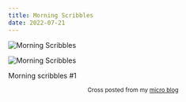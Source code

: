 ```yaml
---
title: Morning Scribbles
date: 2022-07-21
---
```

![Morning Scribbles](/0633ff9c88.jpg)

![Morning Scribbles](/0633ff9c88.jpg)

<p>Morning scribbles #1</p>
<p></p>


<center><small>Cross posted from my <a href='http://micro.blog/joshnicholas'>micro blog</a></small></center>

    